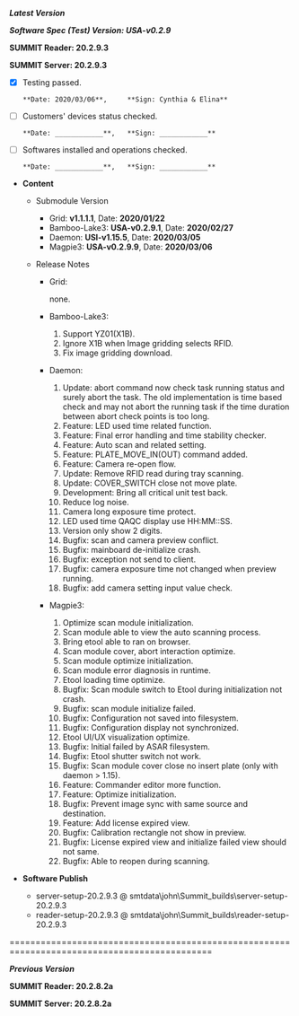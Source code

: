 ***Latest Version***

***Software Spec (Test) Version: USA-v0.2.9***

**SUMMIT Reader: 20.2.9.3**

**SUMMIT Server: 20.2.9.3**

* [X] Testing passed. 

      **Date: 2020/03/06**,     **Sign: Cynthia & Elina**

* [ ] Customers' devices status checked. 

      **Date: ____________**,   **Sign: ____________**

* [ ] Softwares installed and operations checked. 

      **Date: ____________**,   **Sign: ____________**

*  **Content**
    *  Submodule Version
        *  Grid: **v1.1.1.1**,          Date: **2020/01/22**
        *  Bamboo-Lake3: **USA-v0.2.9.1**,  Date: **2020/02/27**
        *  Daemon: **USI-v1.15.5**,        Date: **2020/03/05**
        *  Magpie3: **USA-v0.2.9.9**,       Date: **2020/03/06**

    *  Release Notes
        *  Grid:
        
            none.

        * Bamboo-Lake3:
            1. Support YZ01(X1B).
            2. Ignore X1B when Image gridding selects RFID.
            3. Fix image gridding download.

        *  Daemon:
            1. Update: abort command now check task running status and surely abort the task. The old implementation is time based check and may not abort the running task if the time duration between abort check points is too long.
            2. Feature: LED used time related function.
            3. Feature: Final error handling and time stability checker.
            4. Feature: Auto scan and related setting.
            5. Feature: PLATE_MOVE_IN(OUT) command added.
            6. Feature: Camera re-open flow.
            7. Update: Remove RFID read during tray scanning.
            8. Update: COVER_SWITCH close not move plate.
            9. Development: Bring all critical unit test back.
            10. Reduce log noise.
            11. Camera long exposure time protect.
            12. LED used time QAQC display use HH:MM::SS.
            13. Version only show 2 digits.
            14. Bugfix: scan and camera preview conflict.
            15. Bugfix: mainboard de-initialize crash.
            16. Bugfix: exception not send to client.
            17. Bugfix: camera exposure time not changed when preview running.
            18. Bugfix: add camera setting input value check.
            
        *  Magpie3:
            1. Optimize scan module initialization.
            2. Scan module able to view the auto scanning process.
            3. Bring etool able to ran on browser.
            4. Scan module cover, abort interaction optimize.
            5. Scan module optimize initialization.
            6. Scan module error diagnosis in runtime.
            7. Etool loading time optimize.
            8. Bugfix: Scan module switch to Etool during initialization not crash.
            9. Bugfix: scan module initialize failed.
            10. Bugfix: Configuration not saved into filesystem.
            11. Bugfix: Configuration display not synchronized.
            12. Etool UI/UX visualization optimize.
            13. Bugfix: Initial failed by ASAR filesystem.
            14. Bugfix: Etool shutter switch not work.
            15. Bugfix: Scan module cover close no insert plate (only with daemon > 1.15).
            16. Feature: Commander editor more function.
            17. Feature: Optimize initialization.
            18. Bugfix: Prevent image sync with same source and destination.
            19. Feature: Add license expired view.
            20. Bugfix: Calibration rectangle not show in preview.
            21. Bugfix: License expired view and initialize failed view should not same.
            22. Bugfix: Able to reopen during scanning.
        
* **Software Publish** 
    * server-setup-20.2.9.3 @ smtdata\john\Summit_builds\server-setup-20.2.9.3
    * reader-setup-20.2.9.3 @ smtdata\john\Summit_builds\reader-setup-20.2.9.3

=============================================================================================

***Previous Version***

**SUMMIT Reader: 20.2.8.2a**

**SUMMIT Server: 20.2.8.2a**
